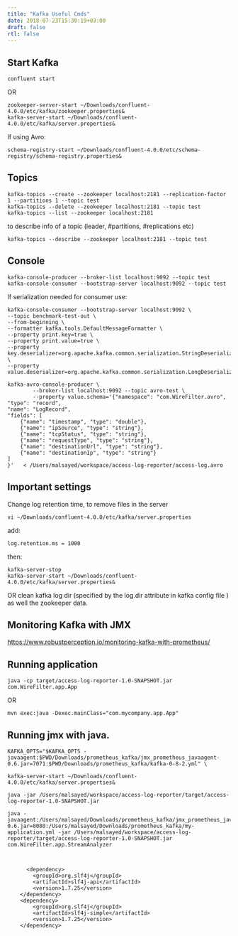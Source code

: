 ```yaml
---
title: "Kafka Useful Cmds"
date: 2018-07-23T15:30:19+03:00
draft: false
rtl: false
---
```


## Start Kafka 

    confluent start

OR

    zookeeper-server-start ~/Downloads/confluent-4.0.0/etc/kafka/zookeeper.properties&
    kafka-server-start ~/Downloads/confluent-4.0.0/etc/kafka/server.properties&

If using Avro:
    
    schema-registry-start ~/Downloads/confluent-4.0.0/etc/schema-registry/schema-registry.properties&

## Topics 

    kafka-topics --create --zookeeper localhost:2181 --replication-factor 1 --partitions 1 --topic test
    kafka-topics --delete --zookeeper localhost:2181 --topic test
    kafka-topics --list --zookeeper localhost:2181
to describe info of a topic (leader, #partitions, #replications etc)

    kafka-topics --describe --zookeeper localhost:2181 --topic test

## Console

    kafka-console-producer --broker-list localhost:9092 --topic test
    kafka-console-consumer --bootstrap-server localhost:9092 --topic test
If serialization needed for consumer use:

    kafka-console-consumer --bootstrap-server localhost:9092 \
    --topic benchmark-test-out \
    --from-beginning \
    --formatter kafka.tools.DefaultMessageFormatter \
    --property print.key=true \
    --property print.value=true \
    --property key.deserializer=org.apache.kafka.common.serialization.StringDeserializer \
    --property value.deserializer=org.apache.kafka.common.serialization.LongDeserializer

    kafka-avro-console-producer \
            --broker-list localhost:9092 --topic avro-test \
            --property value.schema='{"namespace": "com.WireFilter.avro",
    "type": "record",
    "name": "LogRecord",
    "fields": [
        {"name": "timestamp", "type": "double"},
        {"name": "ipSource", "type": "string"},
        {"name": "tcpStatus", "type": "string"},
        {"name": "requestType", "type": "string"},
        {"name": "destinationUrl", "type": "string"},
        {"name": "destinationIp", "type": "string"}
    ]
    }'   < /Users/malsayed/workspace/access-log-reporter/access-log.avro



## Important settings

Change log retention time, to remove files in the server 

    vi ~/Downloads/confluent-4.0.0/etc/kafka/server.properties

add:

    log.retention.ms = 1000
then:

    kafka-server-stop
    kafka-server-start ~/Downloads/confluent-4.0.0/etc/kafka/server.properties&

OR clean kafka log dir (specified by the log.dir attribute in kafka config file ) as well the zookeeper data.

## Monitoring Kafka with JMX
https://www.robustperception.io/monitoring-kafka-with-prometheus/

## Running application

    java -cp target/access-log-reporter-1.0-SNAPSHOT.jar com.WireFilter.app.App
OR

    mvn exec:java -Dexec.mainClass="com.mycompany.app.App" 

## Running jmx with java.
    KAFKA_OPTS="$KAFKA_OPTS -javaagent:$PWD/Downloads/prometheus_kafka/jmx_prometheus_javaagent-0.6.jar=7071:$PWD/Downloads/prometheus_kafka/kafka-0-8-2.yml" \
    
    kafka-server-start ~/Downloads/confluent-4.0.0/etc/kafka/server.properties&

    java -jar /Users/malsayed/workspace/access-log-reporter/target/access-log-reporter-1.0-SNAPSHOT.jar

    java -javaagent:/Users/malsayed/Downloads/prometheus_kafka/jmx_prometheus_javaagent-0.6.jar=8080:/Users/malsayed/Downloads/prometheus_kafka/my-application.yml -jar /Users/malsayed/workspace/access-log-reporter/target/access-log-reporter-1.0-SNAPSHOT.jar  com.WireFilter.app.StreamAnalyzer



          <dependency>
            <groupId>org.slf4j</groupId>
            <artifactId>slf4j-api</artifactId>
            <version>1.7.25</version>
        </dependency>
        <dependency>
            <groupId>org.slf4j</groupId>
            <artifactId>slf4j-simple</artifactId>
            <version>1.7.25</version>
        </dependency>
